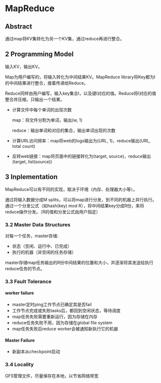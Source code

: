 # MapReduce

## Abstract

通过map将KV集转化为另一个KV集，通过reduce再进行整合。

## 2 Programming Model

输入KV，输出KV。

Map为用户编写的，将输入转化为中间结果KV。MapReduce library将Key都为I的中间结果进行整合，接着传递给Reduce。

Reduce同样由用户编写，输入key集合I，以及键I对应的值。Reduce将I对应的值整合并压缩，只输出一个结果。

- 计算文件中每个单词的出现次数

  map：将文件分割为单词，输出(w, 1)

  reduce：输出单词和对应的集合，输出单词出现的次数

- 计算URL访问频率：map将web的logs输出为(URL, 1)，reduce输出(URL, total count)

- 反转web链接：map将页面中的链接转化为(target, source)，reduce输出(target, list(source))

## 3 Inplementation

MapReduce可以有不同的实现，取决于环境（内存、处理器大小等）。

通过将输入数据分成M splits，可以将map进行分发，到不同的机器上并行执行。通过一个分发公式（如hash(key) mod R），将中间结果key分成R份，来将reduce操作分发。（R的值和分发公式由用户指定）

### 3.2 Master Data Structures

对每一个任务，master存储:

- 状态（空闲、运行中、已完成）
- 执行的机器（非空闲的任务存储）

master存储map任务输出的R份中间结果的位置和大小，并逐渐将其发送给执行reduce任务的节点。

### 3.3 Fault Tolerance

#### worker failure

- master定时ping工作节点已确定其是否fail
- 工作节点完成或失败tasks后，都回到空闲状态，等待调度
- map任务失败需要重新运行，因为存储在内存
- reduce任务失败不用，因为存储在global file system
- map任务失败后reduce worker会被通知新执行它的机器

#### Master Failure

- 新副本从checkpoint启动

### 3.4 Locality

GFS管理文件，尽量保存在本地，以节省网络带宽

